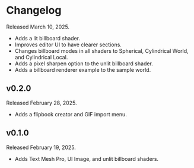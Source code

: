 # Changelog

Released March 10, 2025.

- Adds a lit billboard shader.
- Improves editor UI to have clearer sections.
- Changes billboard modes in all shaders to Spherical, Cylindrical World, and Cylindrical Local.
- Adds a pixel sharpen option to the unlit billboard shader.
- Adds a billboard renderer example to the sample world.

## v0.2.0

Released February 28, 2025.

- Adds a flipbook creator and GIF import menu.

## v0.1.0

Released February 19, 2025.

- Adds Text Mesh Pro, UI Image, and unlit billboard shaders.
